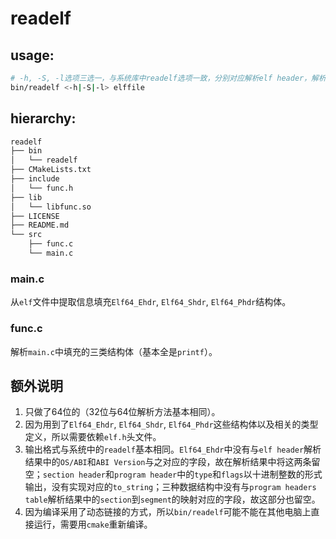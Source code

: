 # readelf

## usage:

```sh
# -h, -S, -l选项三选一，与系统库中readelf选项一致，分别对应解析elf header，解析section headers table, 解析program headers table。
bin/readelf <-h|-S|-l> elffile
```

## hierarchy:

```txt
readelf
├── bin
│   └── readelf
├── CMakeLists.txt
├── include
│   └── func.h
├── lib
│   └── libfunc.so
├── LICENSE
├── README.md
└── src
    ├── func.c
    └── main.c
```

### main.c

从`elf`文件中提取信息填充`Elf64_Ehdr`, `Elf64_Shdr`, `Elf64_Phdr`结构体。

### func.c

解析`main.c`中填充的三类结构体（基本全是`printf`）。

## 额外说明

1. 只做了64位的（32位与64位解析方法基本相同）。
2. 因为用到了`Elf64_Ehdr`, `Elf64_Shdr`, `Elf64_Phdr`这些结构体以及相关的类型定义，所以需要依赖`elf.h`头文件。
3. 输出格式与系统中的`readelf`基本相同。`Elf64_Ehdr`中没有与`elf header`解析结果中的`OS/ABI`和`ABI Version`与之对应的字段，故在解析结果中将这两条留空；`section header`和`program header`中的`type`和`flags`以十进制整数的形式输出，没有实现对应的`to_string`；三种数据结构中没有与`program headers table`解析结果中的`section`到`segment`的映射对应的字段，故这部分也留空。
4. 因为编译采用了动态链接的方式，所以`bin/readelf`可能不能在其他电脑上直接运行，需要用`cmake`重新编译。
